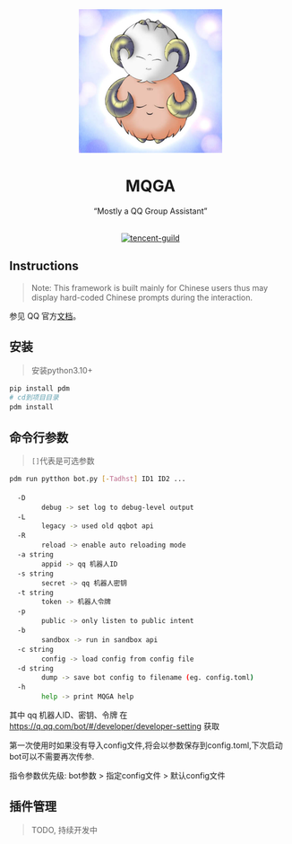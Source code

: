 <div align="center">
  <img src="src/迷途的羔羊.jpg" alt="迷途的羔羊" width = "256">
  <br><h1>MQGA</h1>“Mostly a QQ Group Assistant”<br><br>
  
  [![tencent-guild](https://img.shields.io/badge/%E9%A2%91%E9%81%93-MQGA-yellow?style=flat-square&logo=tencent-qq)](https://pd.qq.com/s/dsremvwtg)
  
</div>

## Instructions

> Note: This framework is built mainly for Chinese users thus may display hard-coded Chinese prompts during the interaction.

参见 QQ 官方[文档](https://bot.q.qq.com/wiki/)。

## 安装
> 安装python3.10+
```bash
pip install pdm
# cd到项目目录
pdm install
```
## 命令行参数
> `[]`代表是可选参数
```bash
pdm run pytthon bot.py [-Tadhst] ID1 ID2 ...

  -D    
        debug -> set log to debug-level output
  -L    
        legacy -> used old qqbot api 
  -R    
        reload -> enable auto reloading mode
  -a string
        appid -> qq 机器人ID
  -s string
        secret -> qq 机器人密钥
  -t string
        token -> 机器人令牌
  -p
        public -> only listen to public intent
  -b
        sandbox -> run in sandbox api
  -c string
        config -> load config from config file
  -d string
        dump -> save bot config to filename (eg. config.toml)
  -h    
        help -> print MQGA help
```

  其中 qq 机器人ID、密钥、令牌 在 https://q.qq.com/bot/#/developer/developer-setting 获取

  第一次使用时如果没有导入config文件,将会以参数保存到config.toml,下次启动bot可以不需要再次传参.
  
  指令参数优先级: bot参数 > 指定config文件 > 默认config文件

## 插件管理
> TODO, 持续开发中
